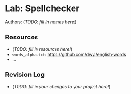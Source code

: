 # Lab: Spellchecker

Authors: (_TODO: fill in names here!_)

## Resources

*   (_TODO: fill in resources here!_)
*   `words_alpha.txt`: <https://github.com/dwyl/english-words>
*   ...

## Revision Log

*   (_TODO: fill in your changes to your project here!_)

